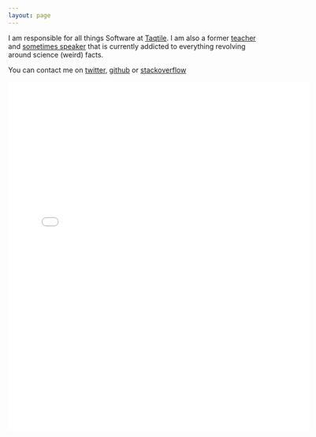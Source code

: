 ```yaml
---
layout: page
---
```


I am responsible for all things Software at [Taqtile](http://taqtile.com.br). I am also a former [teacher](http://br.linkedin.com/in/felipesabinosilva) and [sometimes speaker](http://www.slideshare.net/felipesabinos/) that is currently addicted to everything revolving around science (weird) facts.

You can contact me on [twitter](https://twitter.com/felipesabino), [github](https://github.com/felipesabino) or [stackoverflow](https://stackoverflow.com/users/429521/felipe-sabino)

<iframe src="//instagram.com/p/gIWDcjHqz0/embed/" width="612" height="710" frameborder="0" scrolling="no" allowtransparency="true"></iframe>
